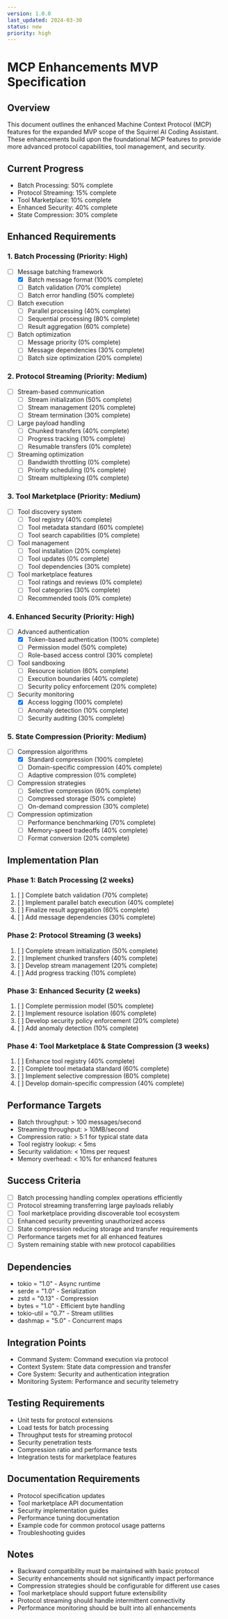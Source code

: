 ```yaml
---
version: 1.0.0
last_updated: 2024-03-30
status: new
priority: high
---
```


# MCP Enhancements MVP Specification

## Overview
This document outlines the enhanced Machine Context Protocol (MCP) features for the expanded MVP scope of the Squirrel AI Coding Assistant. These enhancements build upon the foundational MCP features to provide more advanced protocol capabilities, tool management, and security.

## Current Progress
- Batch Processing: 50% complete
- Protocol Streaming: 15% complete
- Tool Marketplace: 10% complete
- Enhanced Security: 40% complete
- State Compression: 30% complete

## Enhanced Requirements

### 1. Batch Processing (Priority: High)
- [ ] Message batching framework
  - [x] Batch message format (100% complete)
  - [ ] Batch validation (70% complete)
  - [ ] Batch error handling (50% complete)
- [ ] Batch execution
  - [ ] Parallel processing (40% complete)
  - [ ] Sequential processing (80% complete)
  - [ ] Result aggregation (60% complete)
- [ ] Batch optimization
  - [ ] Message priority (0% complete)
  - [ ] Message dependencies (30% complete)
  - [ ] Batch size optimization (20% complete)

### 2. Protocol Streaming (Priority: Medium)
- [ ] Stream-based communication
  - [ ] Stream initialization (50% complete)
  - [ ] Stream management (20% complete)
  - [ ] Stream termination (30% complete)
- [ ] Large payload handling
  - [ ] Chunked transfers (40% complete)
  - [ ] Progress tracking (10% complete)
  - [ ] Resumable transfers (0% complete)
- [ ] Streaming optimization
  - [ ] Bandwidth throttling (0% complete)
  - [ ] Priority scheduling (0% complete)
  - [ ] Stream multiplexing (0% complete)

### 3. Tool Marketplace (Priority: Medium)
- [ ] Tool discovery system
  - [ ] Tool registry (40% complete)
  - [ ] Tool metadata standard (60% complete)
  - [ ] Tool search capabilities (0% complete)
- [ ] Tool management
  - [ ] Tool installation (20% complete)
  - [ ] Tool updates (0% complete)
  - [ ] Tool dependencies (30% complete)
- [ ] Tool marketplace features
  - [ ] Tool ratings and reviews (0% complete)
  - [ ] Tool categories (30% complete)
  - [ ] Recommended tools (0% complete)

### 4. Enhanced Security (Priority: High)
- [ ] Advanced authentication
  - [x] Token-based authentication (100% complete)
  - [ ] Permission model (50% complete)
  - [ ] Role-based access control (30% complete)
- [ ] Tool sandboxing
  - [ ] Resource isolation (60% complete)
  - [ ] Execution boundaries (40% complete)
  - [ ] Security policy enforcement (20% complete)
- [ ] Security monitoring
  - [x] Access logging (100% complete)
  - [ ] Anomaly detection (10% complete)
  - [ ] Security auditing (30% complete)

### 5. State Compression (Priority: Medium)
- [ ] Compression algorithms
  - [x] Standard compression (100% complete)
  - [ ] Domain-specific compression (40% complete)
  - [ ] Adaptive compression (0% complete)
- [ ] Compression strategies
  - [ ] Selective compression (60% complete)
  - [ ] Compressed storage (50% complete)
  - [ ] On-demand compression (30% complete)
- [ ] Compression optimization
  - [ ] Performance benchmarking (70% complete)
  - [ ] Memory-speed tradeoffs (40% complete)
  - [ ] Format conversion (20% complete)

## Implementation Plan

### Phase 1: Batch Processing (2 weeks)
1. [ ] Complete batch validation (70% complete)
2. [ ] Implement parallel batch execution (40% complete)
3. [ ] Finalize result aggregation (60% complete)
4. [ ] Add message dependencies (30% complete)

### Phase 2: Protocol Streaming (3 weeks)
1. [ ] Complete stream initialization (50% complete)
2. [ ] Implement chunked transfers (40% complete)
3. [ ] Develop stream management (20% complete)
4. [ ] Add progress tracking (10% complete)

### Phase 3: Enhanced Security (2 weeks)
1. [ ] Complete permission model (50% complete)
2. [ ] Implement resource isolation (60% complete)
3. [ ] Develop security policy enforcement (20% complete)
4. [ ] Add anomaly detection (10% complete)

### Phase 4: Tool Marketplace & State Compression (3 weeks)
1. [ ] Enhance tool registry (40% complete)
2. [ ] Complete tool metadata standard (60% complete)
3. [ ] Implement selective compression (60% complete)
4. [ ] Develop domain-specific compression (40% complete)

## Performance Targets
- Batch throughput: > 100 messages/second
- Streaming throughput: > 10MB/second
- Compression ratio: > 5:1 for typical state data
- Tool registry lookup: < 5ms
- Security validation: < 10ms per request
- Memory overhead: < 10% for enhanced features

## Success Criteria
- [ ] Batch processing handling complex operations efficiently
- [ ] Protocol streaming transferring large payloads reliably
- [ ] Tool marketplace providing discoverable tool ecosystem
- [ ] Enhanced security preventing unauthorized access
- [ ] State compression reducing storage and transfer requirements
- [ ] Performance targets met for all enhanced features
- [ ] System remaining stable with new protocol capabilities

## Dependencies
- tokio = "1.0" - Async runtime
- serde = "1.0" - Serialization
- zstd = "0.13" - Compression
- bytes = "1.0" - Efficient byte handling
- tokio-util = "0.7" - Stream utilities
- dashmap = "5.0" - Concurrent maps

## Integration Points
- Command System: Command execution via protocol
- Context System: State data compression and transfer
- Core System: Security and authentication integration
- Monitoring System: Performance and security telemetry

## Testing Requirements
- Unit tests for protocol extensions
- Load tests for batch processing
- Throughput tests for streaming protocol
- Security penetration tests
- Compression ratio and performance tests
- Integration tests for marketplace features

## Documentation Requirements
- Protocol specification updates
- Tool marketplace API documentation
- Security implementation guides
- Performance tuning documentation
- Example code for common protocol usage patterns
- Troubleshooting guides

## Notes
- Backward compatibility must be maintained with basic protocol
- Security enhancements should not significantly impact performance
- Compression strategies should be configurable for different use cases
- Tool marketplace should support future extensibility
- Protocol streaming should handle intermittent connectivity
- Performance monitoring should be built into all enhancements 